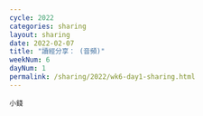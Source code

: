 ```yaml
---
cycle: 2022
categories: sharing
layout: sharing
date: 2022-02-07
title: "讀經分享： (音頻)"
weekNum: 6
dayNum: 1
permalink: /sharing/2022/wk6-day1-sharing.html
---
```


[](https://eccseattle.github.io/media/sharing/2022/wk006/2022-02-07-bin.m4a)

`小錢`
